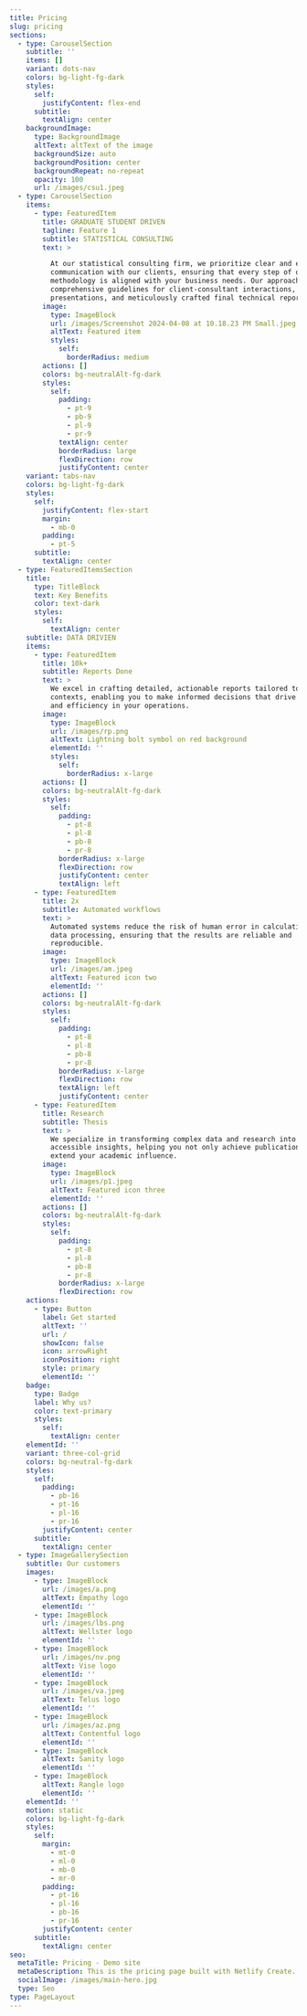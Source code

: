 ```yaml
---
title: Pricing
slug: pricing
sections:
  - type: CarouselSection
    subtitle: ''
    items: []
    variant: dots-nav
    colors: bg-light-fg-dark
    styles:
      self:
        justifyContent: flex-end
      subtitle:
        textAlign: center
    backgroundImage:
      type: BackgroundImage
      altText: altText of the image
      backgroundSize: auto
      backgroundPosition: center
      backgroundRepeat: no-repeat
      opacity: 100
      url: /images/csu1.jpeg
  - type: CarouselSection
    items:
      - type: FeaturedItem
        title: GRADUATE STUDENT DRIVEN
        tagline: Feature 1
        subtitle: STATISTICAL CONSULTING
        text: >

          At our statistical consulting firm, we prioritize clear and effective
          communication with our clients, ensuring that every step of our
          methodology is aligned with your business needs. Our approach includes
          comprehensive guidelines for client-consultant interactions, tailored
          presentations, and meticulously crafted final technical reports.
        image:
          type: ImageBlock
          url: /images/Screenshot 2024-04-08 at 10.18.23 PM Small.jpeg
          altText: Featured item
          styles:
            self:
              borderRadius: medium
        actions: []
        colors: bg-neutralAlt-fg-dark
        styles:
          self:
            padding:
              - pt-9
              - pb-9
              - pl-9
              - pr-9
            textAlign: center
            borderRadius: large
            flexDirection: row
            justifyContent: center
    variant: tabs-nav
    colors: bg-light-fg-dark
    styles:
      self:
        justifyContent: flex-start
        margin:
          - mb-0
        padding:
          - pt-5
      subtitle:
        textAlign: center
  - type: FeaturedItemsSection
    title:
      type: TitleBlock
      text: Key Benefits
      color: text-dark
      styles:
        self:
          textAlign: center
    subtitle: DATA DRIVIEN
    items:
      - type: FeaturedItem
        title: 10k+
        subtitle: Reports Done
        text: >
          We excel in crafting detailed, actionable reports tailored to business
          contexts, enabling you to make informed decisions that drive success
          and efficiency in your operations.
        image:
          type: ImageBlock
          url: /images/rp.png
          altText: Lightning bolt symbol on red background
          elementId: ''
          styles:
            self:
              borderRadius: x-large
        actions: []
        colors: bg-neutralAlt-fg-dark
        styles:
          self:
            padding:
              - pt-8
              - pl-8
              - pb-8
              - pr-8
            borderRadius: x-large
            flexDirection: row
            justifyContent: center
            textAlign: left
      - type: FeaturedItem
        title: 2x
        subtitle: Automated workflows
        text: >
          Automated systems reduce the risk of human error in calculations and
          data processing, ensuring that the results are reliable and
          reproducible.
        image:
          type: ImageBlock
          url: /images/am.jpeg
          altText: Featured icon two
          elementId: ''
        actions: []
        colors: bg-neutralAlt-fg-dark
        styles:
          self:
            padding:
              - pt-8
              - pl-8
              - pb-8
              - pr-8
            borderRadius: x-large
            flexDirection: row
            textAlign: left
            justifyContent: center
      - type: FeaturedItem
        title: Research
        subtitle: Thesis
        text: >
          We specialize in transforming complex data and research into
          accessible insights, helping you not only achieve publication but also
          extend your academic influence.
        image:
          type: ImageBlock
          url: /images/p1.jpeg
          altText: Featured icon three
          elementId: ''
        actions: []
        colors: bg-neutralAlt-fg-dark
        styles:
          self:
            padding:
              - pt-8
              - pl-8
              - pb-8
              - pr-8
            borderRadius: x-large
            flexDirection: row
    actions:
      - type: Button
        label: Get started
        altText: ''
        url: /
        showIcon: false
        icon: arrowRight
        iconPosition: right
        style: primary
        elementId: ''
    badge:
      type: Badge
      label: Why us?
      color: text-primary
      styles:
        self:
          textAlign: center
    elementId: ''
    variant: three-col-grid
    colors: bg-neutral-fg-dark
    styles:
      self:
        padding:
          - pb-16
          - pt-16
          - pl-16
          - pr-16
        justifyContent: center
      subtitle:
        textAlign: center
  - type: ImageGallerySection
    subtitle: Our customers
    images:
      - type: ImageBlock
        url: /images/a.png
        altText: Empathy logo
        elementId: ''
      - type: ImageBlock
        url: /images/lbs.png
        altText: Wellster logo
        elementId: ''
      - type: ImageBlock
        url: /images/nv.png
        altText: Vise logo
        elementId: ''
      - type: ImageBlock
        url: /images/va.jpeg
        altText: Telus logo
        elementId: ''
      - type: ImageBlock
        url: /images/az.png
        altText: Contentful logo
        elementId: ''
      - type: ImageBlock
        altText: Sanity logo
        elementId: ''
      - type: ImageBlock
        altText: Rangle logo
        elementId: ''
    elementId: ''
    motion: static
    colors: bg-light-fg-dark
    styles:
      self:
        margin:
          - mt-0
          - ml-0
          - mb-0
          - mr-0
        padding:
          - pt-16
          - pl-16
          - pb-16
          - pr-16
        justifyContent: center
      subtitle:
        textAlign: center
seo:
  metaTitle: Pricing - Demo site
  metaDescription: This is the pricing page built with Netlify Create.
  socialImage: /images/main-hero.jpg
  type: Seo
type: PageLayout
---
```

